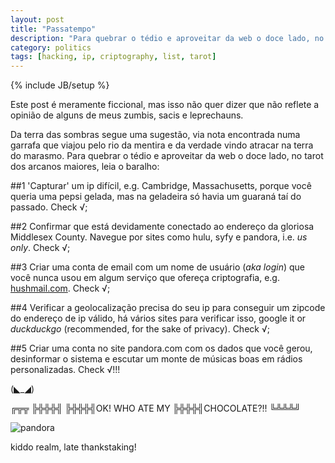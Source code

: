 ```yaml
---
layout: post
title: "Passatempo"
description: "Para quebrar o tédio e aproveitar da web o doce lado, no tarot dos arcanos maiores, leia o baralho."
category: politics
tags: [hacking, ip, criptography, list, tarot]
---
```

{% include JB/setup %}

Este post é meramente ficcional, mas isso não quer dizer que não reflete a opinião de alguns de meus zumbis, sacis e leprechauns. 

Da terra das sombras segue uma sugestão, via nota encontrada numa garrafa que viajou pelo rio da mentira e da verdade vindo atracar na terra do marasmo. Para quebrar o tédio e aproveitar da web o doce lado, no tarot dos arcanos maiores, leia o baralho:

##1 'Capturar' um ip difícil, e.g. Cambridge, Massachusetts, porque você queria uma pepsi gelada, mas na geladeira só havia um guaraná taí do passado. Check √;

##2 Confirmar que está devidamente conectado ao endereço da gloriosa  Middlesex County. Navegue por sites como hulu, syfy e pandora, i.e. *us only*. Check √;

##3 Criar uma conta de email com um nome de usuário (*aka login*) que você nunca usou em algum serviço que ofereça criptografia, e.g. [hushmail.com](http://www.hushmail.com). Check √;

##4 Verificar a geolocalização precisa do seu ip para conseguir um zipcode do endereço de ip válido, há vários sites para verificar isso, google it or *duckduckgo* (recommended, for the sake of privacy). Check √;

##5 Criar uma conta no site pandora.com com os dados que você gerou, desinformar o sistema e escutar um monte de músicas boas em rádios personalizadas. Check √!!!

(◣_◢)

╔╦╦
╠╬╬╬╣
╠╬╬╬╣OK! WHO ATE MY
╠╬╬╬╣CHOCOLATE?!!
╚╩╩╩╝

![pandora](http://f.cl.ly/items/2M1J0S3j1L1d3p3G0Y14/pand.jpg)

kiddo realm, late thankstaking!